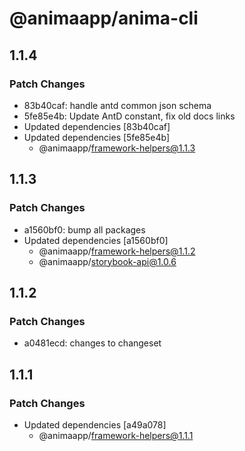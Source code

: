 # @animaapp/anima-cli

## 1.1.4

### Patch Changes

- 83b40caf: handle antd common json schema
- 5fe85e4b: Update AntD constant, fix old docs links
- Updated dependencies [83b40caf]
- Updated dependencies [5fe85e4b]
  - @animaapp/framework-helpers@1.1.3

## 1.1.3

### Patch Changes

- a1560bf0: bump all packages
- Updated dependencies [a1560bf0]
  - @animaapp/framework-helpers@1.1.2
  - @animaapp/storybook-api@1.0.6

## 1.1.2

### Patch Changes

- a0481ecd: changes to changeset

## 1.1.1

### Patch Changes

- Updated dependencies [a49a078]
  - @animaapp/framework-helpers@1.1.1
